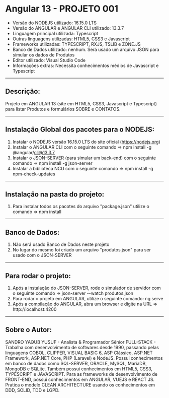 # Angular 13 - PROJETO 001

* Versão do NODEJS utilizado: 16.15.0 LTS
* Versão do ANGULAR e ANGULAR CLI utilizado: 13.3.7
* Linguagem principal utilizada: Typescript
* Outras linguagens utilizadas: HTML5, CSS3 e Javascript
* Frameworks utilizadas: TYPESCRIPT, RXJS, TSLIB e ZONE.JS
* Banco de Dados utilizado: nenhum. Será usado um arquivo JSON para simular os dados de Produtos
* Editor utilizado: Visual Studio Code
* Informações extras: Necessita conhecimentos médios de Javascript e Typescript

----

## Descrição:

Projeto em ANGULAR 13 (site em HTML5, CSS3, Javascript e Typescript) para listar Produtos e formulários SOBRE e CONTATOS.

----

## Instalação Global dos pacotes para o NODEJS:

1. Instalar o NODEJS versão 16.15.0 LTS do site oficial (https://nodejs.org)
2. Instalar o ANGULAR CLI com o seguinte comando => npm install -g @angular/cli@13.3.7
3. Instalar o JSON-SERVER (para simular um back-end) com o seguinte comando => npm install -g json-server
4. Instalar a biblioteca NCU com o seguinte comando => npm install -g npm-check-updates

----

## Instalação na pasta do projeto:

1. Para instalar todos os pacotes do arquivo "package.json" utilize o comando => npm install

----

## Banco de Dados:

1. Não será usado Banco de Dados neste projeto
2. No lugar do mesmo foi criado um arquivo "produtos.json" para ser usado com o JSON-SERVER

----

## Para rodar o projeto:

1. Após a instalação do JSON-SERVER, rode o simulador de servidor com o seguinte comando => json-server --watch produtos.json
2. Para rodar o projeto em ANGULAR, utilize o seguinte comando: ng serve
3. Após a compilação do ANGULAR, abra um browser e digite na URL => http://localhost:4200

----

## Sobre o Autor:

SANDRO YAQUB YUSUF - Analista & Programador Sênior FULL-STACK - Trabalha com desenvolvimento de softwares desde 1990, passando pelas linguagens COBOL, CLIPPER, VISUAL BASIC 6, ASP Clássico, ASP.NET Framework, ASP.NET Core, PHP (Laravel) e NodeJS. Possui conhecimentos em banco de dados como SQL-SERVER, ORACLE, MySQL, MariaDB, MongoDB e SQLite. Também possui conhecimentos em HTML5, CSS3, TYPESCRIPT e JAVASCRIPT. Para as frameworks de desenvolvimento de FRONT-END, possui conhecimentos em ANGULAR, VUEJS e REACT JS. Pratica o modelo CLEAN ARCHITECTURE usando os conhecimentos em DDD, SOLID, TDD e LGPD.
